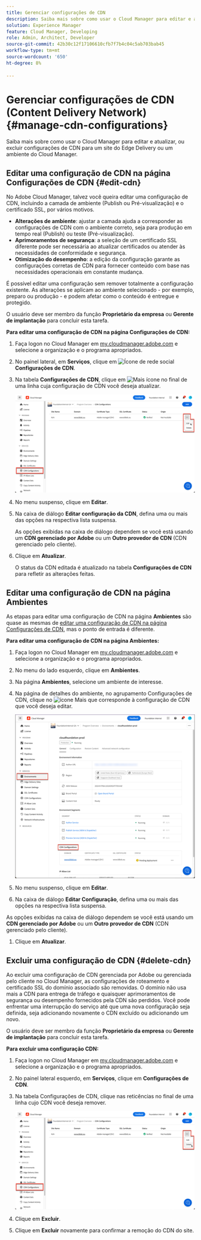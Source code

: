 ```yaml
---
title: Gerenciar configurações de CDN
description: Saiba mais sobre como usar o Cloud Manager para editar e atualizar, ou excluir configurações de CDN para um site do Edge Delivery ou um ambiente do Cloud Manager.
solution: Experience Manager
feature: Cloud Manager, Developing
role: Admin, Architect, Developer
source-git-commit: 42b30c12f17106610cfb7f7b4c04c5ab703bab45
workflow-type: tm+mt
source-wordcount: '650'
ht-degree: 8%

---
```



# Gerenciar configurações de CDN (Content Delivery Network) {#manage-cdn-configurations}

Saiba mais sobre como usar o Cloud Manager para editar e atualizar, ou excluir configurações de CDN para um site do Edge Delivery ou um ambiente do Cloud Manager.

## Editar uma configuração de CDN na página Configurações de CDN {#edit-cdn}

No Adobe Cloud Manager, talvez você queira editar uma configuração de CDN, incluindo a camada de ambiente (Publish ou Pré-visualização) e o certificado SSL, por vários motivos.

* **Alterações de ambiente**: ajustar a camada ajuda a corresponder as configurações de CDN com o ambiente correto, seja para produção em tempo real (Publish) ou teste (Pré-visualização).
* **Aprimoramentos de segurança**: a seleção de um certificado SSL diferente pode ser necessária ao atualizar certificados ou atender às necessidades de conformidade e segurança.
* **Otimização do desempenho**: a edição da configuração garante as configurações corretas de CDN para fornecer conteúdo com base nas necessidades operacionais em constante mudança.

É possível editar uma configuração sem remover totalmente a configuração existente. As alterações se aplicam ao ambiente selecionado - por exemplo, preparo ou produção - e podem afetar como o conteúdo é entregue e protegido.

O usuário deve ser membro da função **Proprietário da empresa** ou **Gerente de implantação** para concluir esta tarefa.

**Para editar uma configuração de CDN na página Configurações de CDN:**

1. Faça logon no Cloud Manager em [my.cloudmanager.adobe.com](https://my.cloudmanager.adobe.com/) e selecione a organização e o programa apropriados.
1. No painel lateral, em **Serviços**, clique em ![Ícone de rede social](https://spectrum.adobe.com/static/icons/workflow_18/Smock_SocialNetwork_18_N.svg) **Configurações de CDN**.
1. Na tabela **Configurações de CDN**, clique em ![Mais ícone](https://spectrum.adobe.com/static/icons/workflow_18/Smock_More_18_N.svg) no final de uma linha cuja configuração de CDN você deseja atualizar.

   ![Editando uma configuração de CDN](/help/implementing/cloud-manager/assets/cdn-config-edit.png)

1. No menu suspenso, clique em **Editar**.
1. Na caixa de diálogo **Editar configuração da CDN**, defina uma ou mais das opções na respectiva lista suspensa.

   As opções exibidas na caixa de diálogo dependem se você está usando um **CDN gerenciado por Adobe** ou um **Outro provedor de CDN** (CDN gerenciado pelo cliente).

1. Clique em **Atualizar**.

   O status da CDN editada é atualizado na tabela **Configurações de CDN** para refletir as alterações feitas.

## Editar uma configuração de CDN na página Ambientes

As etapas para editar uma configuração de CDN na página **Ambientes** são quase as mesmas de [editar uma configuração de CDN na página Configurações de CDN](#edit-cdn), mas o ponto de entrada é diferente.

**Para editar uma configuração de CDN na página Ambientes:**

1. Faça logon no Cloud Manager em [my.cloudmanager.adobe.com](https://my.cloudmanager.adobe.com/) e selecione a organização e o programa apropriados.

1. No menu do lado esquerdo, clique em **Ambientes**.

1. Na página **Ambientes**, selecione um ambiente de interesse.

1. Na página de detalhes do ambiente, no agrupamento Configurações de CDN, clique no ![ícone Mais](https://spectrum.adobe.com/static/icons/workflow_18/Smock_More_18_N.svg) que corresponde à configuração de CDN que você deseja editar.

   ![Inserção do nome de domínio na página Detalhes do ambiente](/help/implementing/cloud-manager/assets/cdn/environments-cdn-config.png)

1. No menu suspenso, clique em **Editar**.

1. Na caixa de diálogo **Editar Configuração**, defina uma ou mais das opções na respectiva lista suspensa.

As opções exibidas na caixa de diálogo dependem se você está usando um **CDN gerenciado por Adobe** ou um **Outro provedor de CDN** (CDN gerenciado pelo cliente).

1. Clique em **Atualizar**.


<!-- ## Go live readiness {#go-live-readiness} 

1. ADD STEPS -->


## Excluir uma configuração de CDN {#delete-cdn}

Ao excluir uma configuração de CDN gerenciada por Adobe ou gerenciada pelo cliente no Cloud Manager, as configurações de roteamento e certificado SSL do domínio associado são removidas. O domínio não usa mais a CDN para entrega de tráfego e quaisquer aprimoramentos de segurança ou desempenho fornecidos pela CDN são perdidos. Você pode enfrentar uma interrupção do serviço até que uma nova configuração seja definida, seja adicionando novamente o CDN excluído ou adicionando um novo.

O usuário deve ser membro da função **Proprietário da empresa** ou **Gerente de implantação** para concluir esta tarefa.

**Para excluir uma configuração CDN:**

1. Faça logon no Cloud Manager em [my.cloudmanager.adobe.com](https://my.cloudmanager.adobe.com/) e selecione a organização e o programa apropriados.

1. No painel lateral esquerdo, em **Serviços**, clique em **Configurações de CDN**.

1. Na tabela Configurações de CDN, clique nas reticências no final de uma linha cujo CDN você deseja remover.

   ![Excluindo uma configuração de CDN](/help/implementing/cloud-manager/assets/cdn-config-delete.png)

1. Clique em **Excluir**.

1. Clique em **Excluir** novamente para confirmar a remoção do CDN do site.


